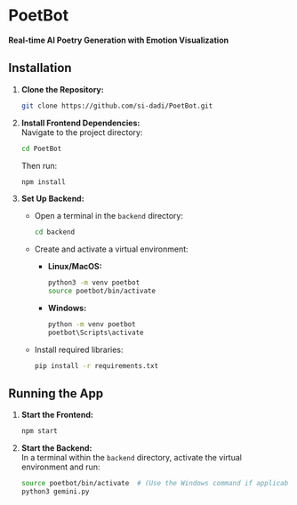 
# PoetBot
**Real-time AI Poetry Generation with Emotion Visualization**

## Installation

1. **Clone the Repository:**  
   ```bash
   git clone https://github.com/si-dadi/PoetBot.git
   ```

2. **Install Frontend Dependencies:**  
   Navigate to the project directory:  
   ```bash
   cd PoetBot
   ```  
   Then run:  
   ```bash
   npm install
   ```

3. **Set Up Backend:**

   - Open a terminal in the `backend` directory:
     ```bash
     cd backend
     ```

   - Create and activate a virtual environment:
     - **Linux/MacOS:**
       ```bash
       python3 -m venv poetbot
       source poetbot/bin/activate
       ```
     - **Windows:**
       ```cmd
       python -m venv poetbot
       poetbot\Scripts\activate
       ```

   - Install required libraries:
     ```bash
     pip install -r requirements.txt
     ```

## Running the App

1. **Start the Frontend:**  
   ```bash
   npm start
   ```

2. **Start the Backend:**  
   In a terminal within the `backend` directory, activate the virtual environment and run:
   ```bash
   source poetbot/bin/activate  # (Use the Windows command if applicable)
   python3 gemini.py
   ```